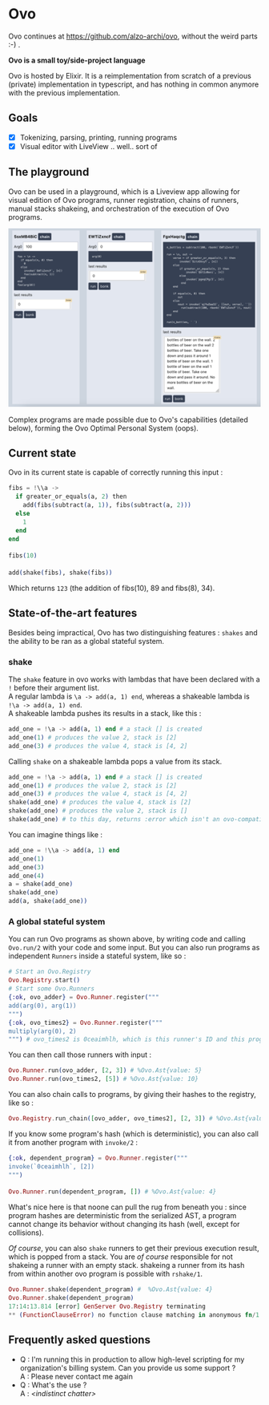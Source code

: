 # Ovo

Ovo continues at https://github.com/alzo-archi/ovo, without the weird parts :-) .

**Ovo is a small toy/side-project language**

Ovo is hosted by Elixir.
It is a reimplementation from scratch of a previous (private) implementation in typescript, and has nothing in common anymore with the previous implementation.

## Goals

- [x] Tokenizing, parsing, printing, running programs
- [x] Visual editor with LiveView .. well.. sort of

## The playground

Ovo can be used in a playground, which is a Liveview app allowing for visual edition of Ovo programs, runner registration, chains of runners, manual stacks shakeing, and orchestration of the execution of Ovo programs.

![](screenshot.png)

Complex programs are made possible due to Ovo's capabilities (detailed below), forming the Ovo Optimal Personal System (oops).

## Current state

Ovo in its current state is capable of correctly running this input :

```elixir
fibs = !\\a ->
  if greater_or_equals(a, 2) then
    add(fibs(subtract(a, 1)), fibs(subtract(a, 2)))
  else
    1
  end
end

fibs(10)

add(shake(fibs), shake(fibs))
```

Which returns `123` (the addition of fibs(10), 89 and fibs(8), 34).

## State-of-the-art features

Besides being impractical, Ovo has two distinguishing features : `shakes` and the ability to be ran as a global stateful system.

### shake

The `shake` feature in ovo works with lambdas that have been declared with a `!` before their argument list.  
A regular lambda is  `\a -> add(a, 1) end`, whereas a shakeable lambda is `!\a -> add(a, 1) end`.  
A shakeable lambda pushes its results in a stack, like this :  

```elixir
add_one = !\a -> add(a, 1) end # a stack [] is created
add_one(1) # produces the value 2, stack is [2]
add_one(3) # produces the value 4, stack is [4, 2]
```

Calling `shake` on a shakeable lambda pops a value from its stack.  

```elixir
add_one = !\a -> add(a, 1) end # a stack [] is created
add_one(1) # produces the value 2, stack is [2]
add_one(3) # produces the value 4, stack is [4, 2]
shake(add_one) # produces the value 4, stack is [2]
shake(add_one) # produces the value 2, stack is []
shake(add_one) # to this day, returns :error which isn't an ovo-compatible value
```

You can imagine things like :  

```elixir
add_one = !\\a -> add(a, 1) end
add_one(1)
add_one(3)
add_one(4)
a = shake(add_one)
shake(add_one)
add(a, shake(add_one))
```

### A global stateful system

You can run Ovo programs as shown above, by writing code and calling `Ovo.run/2` with your code and some input. But you can also run programs as independent `Runners` inside a stateful system, like so :

```elixir
# Start an Ovo.Registry
Ovo.Registry.start()
# Start some Ovo.Runners
{:ok, ovo_adder} = Ovo.Runner.register("""
add(arg(0), arg(1))
""")
{:ok, ovo_times2} = Ovo.Runner.register("""
multiply(arg(0), 2)
""") # ovo_times2 is 0ceaimhlh, which is this runner's ID and this program's hash
```

You can then call those runners with input :

```elixir
Ovo.Runner.run(ovo_adder, [2, 3]) # %Ovo.Ast{value: 5}
Ovo.Runner.run(ovo_times2, [5]) # %Ovo.Ast{value: 10}
```

You can also chain calls to programs, by giving their hashes to the registry, like so :

```elixir
Ovo.Registry.run_chain([ovo_adder, ovo_times2], [2, 3]) # %Ovo.Ast{value: 10}
```

If you know some program's hash (which is deterministic), you can also call it from another program with `invoke/2` :

```elixir
{:ok, dependent_program} = Ovo.Runner.register("""
invoke(`0ceaimhlh`, [2])
""")

Ovo.Runner.run(dependent_program, []) # %Ovo.Ast{value: 4}
```

What's nice here is that noone can pull the rug from beneath you : since program hashes are deterministic from the serialized AST, a program cannot change its behavior without changing its hash (well, except for collisions).

*Of course*, you can also `shake` runners to get their previous execution result, which is popped from a stack. You are *of course* responsible for not shakeing a runner with an empty stack. shakeing a runner from its hash from within another ovo program is possible with `rshake/1`.

```elixir
Ovo.Runner.shake(dependent_program) #  %Ovo.Ast{value: 4}
Ovo.Runner.shake(dependent_program)
17:14:13.814 [error] GenServer Ovo.Registry terminating
** (FunctionClauseError) no function clause matching in anonymous fn/1 in Ovo.Registry.pop_result/1
```

## Frequently asked questions

- Q : I'm running this in production to allow high-level scripting for my organization's billing system. Can you provide  us some support ?  
A : Please never contact me again  
- Q : What's the use ?  
  A : *\<indistinct chatter\>*
